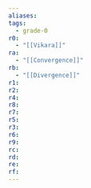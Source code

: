 ```yaml
---
aliases: 
tags:
  - grade-0
r0:
  - "[[Vikara]]"
ra:
  - "[[Convergence]]"
rb:
  - "[[Divergence]]"
r1: 
r2: 
r4: 
r8: 
r7: 
r5: 
r3: 
r6: 
r9: 
rc: 
rd: 
re: 
rf:
---
```

